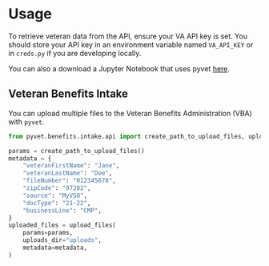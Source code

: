 # Usage

To retrieve veteran data from the API, ensure your VA API key is set.
You should store your API key in an environment variable named `VA_API_KEY`
or in `creds.py` if you are developing locally.

You can also a download a Jupyter Notebook that uses pyvet [here]("https://github.com/cterrazas2/pyvet-jupyter/blob/main/explore_pyvet.ipynb").

## Veteran Benefits Intake

You can upload multiple files to the Veteran Benefits Administration (VBA) with
`pyvet`.

```python
from pyvet.benefits.intake.api import create_path_to_upload_files, upload_files

params = create_path_to_upload_files()
metadata = {
    "veteranFirstName": "Jane",
    "veteranLastName": "Doe",
    "fileNumber": "012345678",
    "zipCode": "97202",
    "source": "MyVSO",
    "docType": "21-22",
    "businessLine": "CMP",
}
uploaded_files = upload_files(
    params=params,
    uploads_dir="uploads",
    metadata=metadata,
)
```
